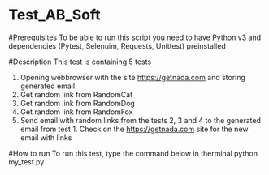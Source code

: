 # Test_AB_Soft

#Prerequisites
To be able to run this script you need to have Python v3 and dependencies (Pytest, Selenuim, Requests, Unittest) preinstalled

#Description
This test is containing 5 tests
1. Opening webbrowser with the site https://getnada.com and storing generated email
2. Get random link from RandomCat 
3. Get random link from RandomDog
4. Get random link from RandomFox
5. Send email with random links from the tests 2, 3 and 4 to the generated email from test 1. Check on the https://getnada.com site for the new email with links

#How to run
To run this test, type the command below in therminal
python my_test.py
